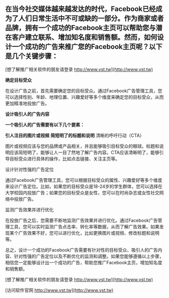 ## **在当今社交媒体越来越发达的时代，Facebook已经成为了人们日常生活中不可或缺的一部分。作为商家或者品牌，拥有一个成功的Facebook主页可以帮助您与潜在客户建立联系、增加知名度和销售额。然而，如何设计一个成功的广告来推广您的Facebook主页呢？以下是几个关键步骤：**

[想了解推广相关软件的朋友请登录 http://www.vst.tw](http://www.vst.tw)

**确定目标受众**

在设计广告之前，首先需要确定您的目标受众。通过Facebook广告管理工具，您可以选择性别、年龄、地理位置、兴趣爱好等多个维度来确定您的目标受众，从而更加精准地投放广告。

**设计吸引人的广告内容**

**一个吸引人的广告需要有以下几个要素：**

**引人注目的图片或视频**
**简短明了的标题和说明**
清晰的呼吁行动（CTA）

图片或视频应该与您的品牌或产品相关，并且能够吸引目标受众的眼球。标题和说明应该简短明了，能够让人一目了然地了解广告内容。CTA应该清晰明了，能够引导目标受众进行具体的操作，比如点击链接、关注主页等。

设计针对性强的广告定位

通过Facebook广告管理工具，您可以根据目标受众的属性、兴趣爱好等多个维度来设计广告定位。比如，如果您的目标受众是18-24岁的学生群体，您可以选择在大学校园内投放广告；如果您的目标受众是女性，您可以在时尚杂志或女性社交网络中投放广告。

监测广告效果并进行优化

在投放广告之后，您需要不断地监测广告效果并进行优化。通过Facebook广告管理工具，您可以实时监测广告点击率、转化率等数据，从而了解广告效果。如果发现某个广告效果不好，您可以进行优化，比如更换图片或视频、修改标题和说明等。

总之，设计一个成功的Facebook广告需要有针对性的目标受众、吸引人的广告内容、针对性强的广告定位以及不断优化的监测和调整。如果您能够遵循以上步骤，相信您一定能够设计出一个成功的广告，帮助您推广Facebook主页，增加知名度和销售额。

[想了解推广相关软件的朋友请登录 http://www.vst.tw](http://www.vst.tw)


[访问软件官网 http://www.vst.tw](http://www.vst.tw)
